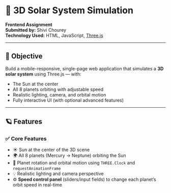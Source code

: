 # 🌌 3D Solar System Simulation

**Frontend Assignment**  
**Submitted by:** Shivi Chourey  
**Technology Used:** HTML, JavaScript, [Three.js](https://threejs.org/)

---

## 🚀 Objective

Build a mobile-responsive, single-page web application that simulates a **3D solar system** using Three.js — with:

- The Sun at the center
- All 8 planets orbiting with adjustable speed
- Realistic lighting, camera, and orbital motion
- Fully interactive UI (with optional advanced features)

---

## 🪐 Features

### ✅ Core Features

- ☀️ Sun at the center of the 3D scene  
- 🌍 All 8 planets (Mercury → Neptune) orbiting the Sun  
- 🔄 Planet rotation and orbital motion using `THREE.Clock` and `requestAnimationFrame`  
- 💡 Realistic lighting and camera perspective  
- ⚙️ **Speed control panel** (sliders/input fields) to change each planet’s orbit speed in real-time  

